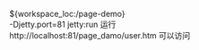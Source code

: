 ${workspace_loc:/page-demo}     
-Djetty.port=81 jetty:run   运行     
http://localhost:81/page_damo/user.htm 可以访问    